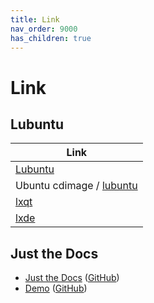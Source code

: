 ```yaml
---
title: Link
nav_order: 9000
has_children: true
---
```



# Link


## Lubuntu

| Link |
| ---- |
| [Lubuntu](https://lubuntu.me/) |
| Ubuntu cdimage / [lubuntu](https://cdimage.ubuntu.com/lubuntu/) |
| [lxqt](https://lxqt-project.org/) |
| [lxde](http://www.lxde.org/) |


## Just the Docs

* [Just the Docs](https://pmarsceill.github.io/just-the-docs/) ([GitHub](https://github.com/pmarsceill/just-the-docs))
* [Demo](https://pmarsceill.github.io/jtd-remote/) ([GitHub](https://github.com/pmarsceill/jtd-remote))

